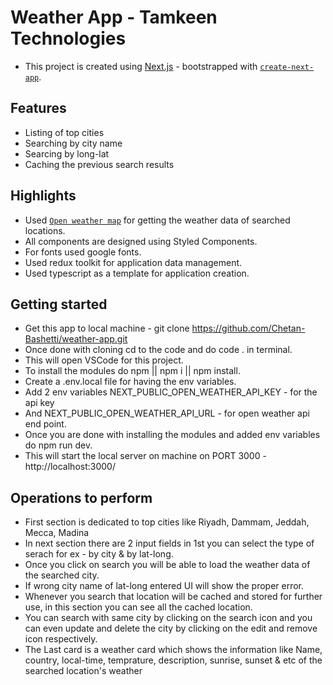 # Weather App - Tamkeen Technologies

- This project is created using [Next.js](https://nextjs.org/) - bootstrapped with [`create-next-app`](https://github.com/vercel/next.js/tree/canary/packages/create-next-app).

## Features

- Listing of top cities
- Searching by city name
- Searcing by long-lat
- Caching the previous search results

## Highlights

- Used [`Open weather map`](https://openweathermap.org/) for getting the weather data of searched locations.
- All components are designed using Styled Components.
- For fonts used google fonts.
- Used redux toolkit for application data management.
- Used typescript as a template for application creation.

## Getting started

- Get this app to local machine - git clone https://github.com/Chetan-Bashetti/weather-app.git
- Once done with cloning cd to the code and do code . in terminal.
- This will open VSCode for this project.
- To install the modules do npm || npm i || npm install.
- Create a .env.local file for having the env variables.
- Add 2 env variables NEXT_PUBLIC_OPEN_WEATHER_API_KEY - for the api key
- And NEXT_PUBLIC_OPEN_WEATHER_API_URL - for open weather api end point.
- Once you are done with installing the modules and added env variables do npm run dev.
- This will start the local server on machine on PORT 3000 - http://localhost:3000/

## Operations to perform

- First section is dedicated to top cities like Riyadh, Dammam, Jeddah, Mecca, Madina
- In next section there are 2 input fields in 1st you can select the type of serach for ex - by city & by lat-long.
- Once you click on search you will be able to load the weather data of the searched city.
- If wrong city name of lat-long entered UI will show the proper error.
- Whenever you search that location will be cached and stored for further use, in this section you can see all the cached location.
- You can search with same city by clicking on the search icon and you can even update and delete the city by clicking on the edit and remove icon respectively.
- The Last card is a weather card which shows the information like Name, country, local-time, temprature, description, sunrise, sunset & etc of the searched location's weather
